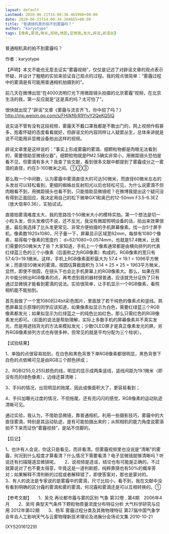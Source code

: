 ```yaml
---
layout: default
Lastmod: 2020-06-21T14:00:36.465900+00:00
date: 2020-06-21T14:00:34.284665+00:00
title: "普通相机真的拍不到雾霾吗？"
author: "karyotype"
tags: [像素,雾滴,微米,视频,微距,显微镜,发光,辟谣,新语丝]
---
```


普通相机真的拍不到雾霾吗？

作者：karyotype

【声明】本文不能也无意去证实“雾霾视频”，仅仅是记述了对辟谣文章的观点表示怀疑，并设计了粗糙的实验来验证自己观点的过程。我的观点很简单：“雾霾过程中的雾滴是有可能用普通相机拍摄到的”。

前几天在微博出现“在4000流明灯光下用微距镜头拍摄的北京雾霾”视频，在北京生活的我，第一反应就是“这是真的吗？太可怕了”。

很快就出现了“辟谣”文章《雾霾与流言齐飞，你中招了吗？》http://mp.weixin.qq.com/s/FHilkf6rR9YivY2QeKQ5lQ

说实话不管有没有这段视频，雾霾天不戴口罩我都是不敢出门的，网上视频作假甚多，抱着怀疑的态度看看就好，但辟谣文的内容同样让人疑窦丛生，总体来讲就是说不可能用非显微设备拍出这样的视频。

辟谣文章里是这样说的：“事实上形成雾霾的雾滴、细颗粒物都是肉眼无法看到的，需要借助显微镜仪器”。细颗粒物就是PM2.5确实非常小，用微距镜头恐怕是看不见，但雾滴有多大？我查了些文献，看到很多文献中都提到了雾霾成分之一雾滴的直径，约在3-100微米之间。①②③

那么取一个中间数，认为雾霾中雾滴直径大的可达50微米，而直径60微米左右的头发丝可以轻松看到，更细的蜘蛛丝反射阳光以后也轻松可见，为什么说雾滴不但肉眼看不到，用微距镜头也看不到，只能借助显微镜呢？在微博我提出这个疑问没有得到正面回应，我决定用自己的松下微单GX1和奥巴的12-50mm F3.5-6.3EZ（放大倍率0.36），实拍试试。

直接拍雾滴难度太大，我的思路找个50微米大小的模特实拍。第一个想法是切一小粒头发，但头发难切不说，还不反光，我没有微距照明设备的话，拍出来效果很差。最后我选择了比头发更常见、非常方便拍摄的手机屏幕像素。找一台5寸屏手机，像素数1920x1080，尺子量一下，屏幕显示区域宽62mm，每排有1080个像素，易得每个像素的宽度约： d=62/1080=0.0574mm，也就是57.4微米，比我们需要的50微米大了些？大家知道，手机上一个像素通常都是由横向排列的代表红绿蓝三色的三个小像素（后面称之为RGB像素）构成的，RGB像素的宽只有57.4/3=19.1微米。这样，手机上RGB像素面积最大为 57.4 × 19.1 = 1096平方微米；而直径50微米的雾滴，按圆估算截面积为 3.14 × 25 × 25 = 1963平方微米，显然，即使不很圆，在镜头下也会比手机屏幕上的RGB像素大。那么，如果在照片中能分辨出RGB像素的点，再考虑到我的器材很普通，应该就充分证伪了只有通过显微镜才能看到雾滴的说法。实验很简单，让手机显示一个RGB像素，看照相机能不能拍到。

首先我做了一个宽1080的24bit彩色图片，里面放了若干纯色的像素点和竖线。熟悉屏幕显示原理的同学应该知道，如果像素拟显示为白色，需要红绿蓝三个RGB像素都发光；如果拟显示为红绿蓝之一的纯色比如红色，那么只需红色的RGB像素发光即可。（前面的说法是帮助理解，实际上多数手机的屏幕像素并不真实发光，而是用遮挡背光的方法来模拟发光；少数OLED屏才是真正像素发光的屏。另外RGB像素排列方式也有很多种，但常见的就是平均分配为三个柱状）。

【试验结果】

1、单独的点很容易拍到，在白色和黑色背景下单RGB像素都很明显，黑色背景下白色的点依稀可见是由RGB三个颜色拼成；

2、RGB(255,0,255)颜色的线，明显的显示成两条竖线，竖线间距为19.1微米（即没有亮的绿色像素），边缘还算清晰；

3、手抖的情况，出现明显的拖尾，因此成像面积大了，更容易看到；

4、手抖加曝光过度的情况，不但拖尾，还有亮闪闪的感觉，RGB像素的运动轨迹清晰可见。

通过实验，我认为，不借助显微镜，靠普通相机，利用一些摄影技巧，雾霾中的大直径雾滴，特别是其运动轨迹，是有可能拍摄出来的；从照相机的能力角度说雾滴拍不下来而证伪“雾霾视频”，是站不住脚的。

【后记】

1、也许有人会说，你这只是看见，而非看清。但雾霾视频里也没说是“清晰”的雾霾，何况到什么程度才算看清？什么情况下需要看清？电子显微镜就够清晰吗？听说还有扫描隧道显微镜呢。　　2、说视频是造谣，结论也有可能是正确的。不过就算说对了也不要太得意，毕竟这是一道判断题，纯粹靠猜也有50%的概率答对；如果解释不清判断的过程或者解释错了，即使答案对，那也是蒙对的。　　3、有人的说法是专家说的是雾霾中的雾滴，尺寸比较小，看不到，我在文献中没有看到明确的区分霾的雾滴和雾的雾滴，何况霾和雾滴还是可以互相转换的。①

【参考文献】　　1、吴兑 再论都市霾与雾的区别  气象 第32卷 , 第4期　2006年4月　　2、吴坷 典型天气条件下颗粒物质量浓度分布特征分析 大气科学研究与应用 2012年第02期　　3、杨军 雾霾过程分类及其微物理特征  第27届中国气象学会年会人工影响天气与云雾物理新技术理论及进展分会场论文集 2010-10-21

(XYS20161229)

